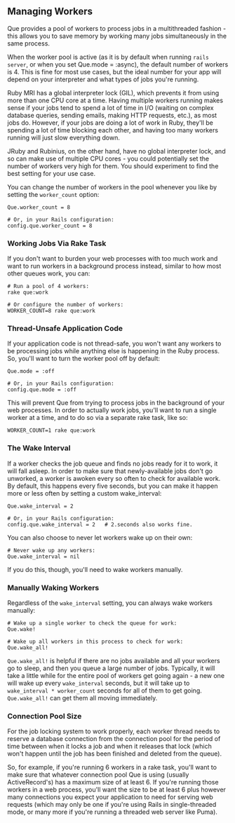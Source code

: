 ## Managing Workers

Que provides a pool of workers to process jobs in a multithreaded fashion - this allows you to save memory by working many jobs simultaneously in the same process.

When the worker pool is active (as it is by default when running `rails server`, or when you set Que.mode = :async), the default number of workers is 4. This is fine for most use cases, but the ideal number for your app will depend on your interpreter and what types of jobs you're running.

Ruby MRI has a global interpreter lock (GIL), which prevents it from using more than one CPU core at a time. Having multiple workers running makes sense if your jobs tend to spend a lot of time in I/O (waiting on complex database queries, sending emails, making HTTP requests, etc.), as most jobs do. However, if your jobs are doing a lot of work in Ruby, they'll be spending a lot of time blocking each other, and having too many workers running will just slow everything down.

JRuby and Rubinius, on the other hand, have no global interpreter lock, and so can make use of multiple CPU cores - you could potentially set the number of workers very high for them. You should experiment to find the best setting for your use case.

You can change the number of workers in the pool whenever you like by setting the `worker_count` option:

    Que.worker_count = 8

    # Or, in your Rails configuration:
    config.que.worker_count = 8

### Working Jobs Via Rake Task

If you don't want to burden your web processes with too much work and want to run workers in a background process instead, similar to how most other queues work, you can:

    # Run a pool of 4 workers:
    rake que:work

    # Or configure the number of workers:
    WORKER_COUNT=8 rake que:work

### Thread-Unsafe Application Code

If your application code is not thread-safe, you won't want any workers to be processing jobs while anything else is happening in the Ruby process. So, you'll want to turn the worker pool off by default:

    Que.mode = :off

    # Or, in your Rails configuration:
    config.que.mode = :off

This will prevent Que from trying to process jobs in the background of your web processes. In order to actually work jobs, you'll want to run a single worker at a time, and to do so via a separate rake task, like so:

    WORKER_COUNT=1 rake que:work

### The Wake Interval

If a worker checks the job queue and finds no jobs ready for it to work, it will fall asleep. In order to make sure that newly-available jobs don't go unworked, a worker is awoken every so often to check for available work. By default, this happens every five seconds, but you can make it happen more or less often by setting a custom wake_interval:

    Que.wake_interval = 2

    # Or, in your Rails configuration:
    config.que.wake_interval = 2   # 2.seconds also works fine.

You can also choose to never let workers wake up on their own:

    # Never wake up any workers:
    Que.wake_interval = nil

If you do this, though, you'll need to wake workers manually.

### Manually Waking Workers

Regardless of the `wake_interval` setting, you can always wake workers manually:

    # Wake up a single worker to check the queue for work:
    Que.wake!

    # Wake up all workers in this process to check for work:
    Que.wake_all!

`Que.wake_all!` is helpful if there are no jobs available and all your workers go to sleep, and then you queue a large number of jobs. Typically, it will take a little while for the entire pool of workers get going again - a new one will wake up every `wake_interval` seconds, but it will take up to `wake_interval * worker_count` seconds for all of them to get going. `Que.wake_all!` can get them all moving immediately.

### Connection Pool Size

For the job locking system to work properly, each worker thread needs to reserve a database connection from the connection pool for the period of time between when it locks a job and when it releases that lock (which won't happen until the job has been finished and deleted from the queue).

So, for example, if you're running 6 workers in a rake task, you'll want to make sure that whatever connection pool Que is using (usually ActiveRecord's) has a maximum size of at least 6. If you're running those workers in a web process, you'll want the size to be at least 6 plus however many connections you expect your application to need for serving web requests (which may only be one if you're using Rails in single-threaded mode, or many more if you're running a threaded web server like Puma).
